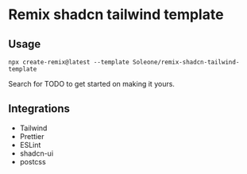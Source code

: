 # Remix shadcn tailwind template

## Usage

`npx create-remix@latest --template Soleone/remix-shadcn-tailwind-template`

Search for TODO to get started on making it yours.

## Integrations

- Tailwind
- Prettier
- ESLint
- shadcn-ui
- postcss
